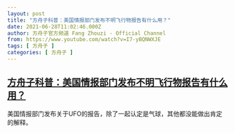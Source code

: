 ```yaml
---
layout: post
title: "方舟子科普：美国情报部门发布不明飞行物报告有什么用？"
date: 2021-06-28T11:02:46.000Z
author: 方舟子官方频道 Fang Zhouzi - Official Channel
from: https://www.youtube.com/watch?v=I7-yBQNWXJE
tags: [ 方舟子 ]
categories: [ 方舟子 ]
---
```

<!--1624878166000-->
[方舟子科普：美国情报部门发布不明飞行物报告有什么用？](https://www.youtube.com/watch?v=I7-yBQNWXJE)
------

<div>
美国情报部门发布关于UFO的报告，除了一起认定是气球，其他都没能做出肯定的解释。
</div>
